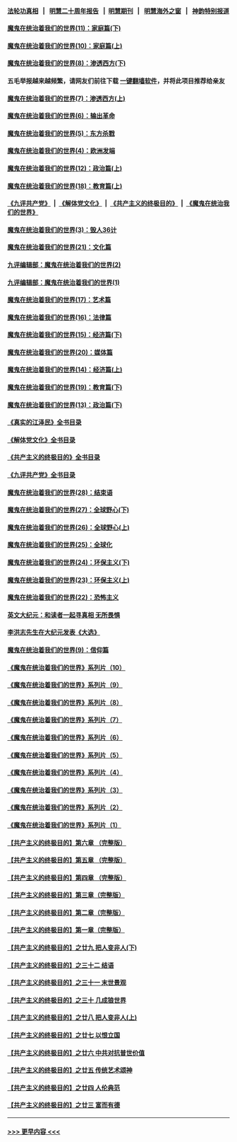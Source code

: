 #### [法轮功真相](https://github.com/gfw-breaker/truth/blob/master/README.md?t=0) &nbsp;&nbsp;|&nbsp;&nbsp; [明慧二十周年报告](https://github.com/gfw-breaker/mh-reports/blob/master/README.md?t=0) &nbsp;&nbsp;|&nbsp;&nbsp;[明慧期刊](https://github.com/gfw-breaker/mh-qikan) &nbsp;&nbsp;|&nbsp;&nbsp; [明慧海外之窗](https://github.com/gfw-breaker/mh-news/blob/master/README.md?t=0) &nbsp;&nbsp;|&nbsp;&nbsp; [神韵特别报道](https://github.com/gfw-breaker/mh-news/blob/master/shenyun.md?t=0)
#### [魔鬼在统治着我们的世界(11)：家庭篇(下)](../pages/nsc422/n10440961.md?t=12031351) 
#### [魔鬼在统治着我们的世界(10)：家庭篇(上)](../pages/nsc422/n10435448.md?t=12031351) 
#### [魔鬼在统治着我们的世界(8)：渗透西方(下)](../pages/nsc422/n10429603.md?t=12031351) 
#### 五毛举报越来越频繁，请网友们前往下载 [一键翻墙软件](https://github.com/gfw-breaker/ssr-accounts)，并将此项目推荐给亲友
#### [魔鬼在统治着我们的世界(7)：渗透西方(上)](../pages/nsc422/n10426013.md?t=12031351) 
#### [魔鬼在统治着我们的世界(6)：输出革命](../pages/nsc422/n10421536.md?t=12031351) 
#### [魔鬼在统治着我们的世界(5)：东方杀戮](../pages/nsc422/n10417707.md?t=12031351) 
#### [魔鬼在统治着我们的世界(4)：欧洲发端](../pages/nsc422/n10414890.md?t=12031351) 
#### [魔鬼在统治着我们的世界(12)：政治篇(上)](../pages/nsc422/n10444576.md?t=12031351) 
#### [魔鬼在统治着我们的世界(18)：教育篇(上)](../pages/nsc422/n10526970.md?t=12031351) 
#### [《九评共产党》](https://github.com/begood0513/9ping.md/blob/master/README.md) &nbsp;|&nbsp; [《解体党文化》](../../../../jtdwh.md/blob/master/README.md)  &nbsp;|&nbsp; [《共产主义的终极目的》](../../../../gczydzjmd.md/blob/master/README.md) &nbsp;|&nbsp; [《魔鬼在统治我们的世界》](../../../../mgztzwmdsj.md/blob/master/README.md) 
#### [魔鬼在统治着我们的世界(3)：毁人36计](../pages/nsc422/n10411583.md?t=12031351) 
#### [魔鬼在统治着我们的世界(21)：文化篇](../pages/nsc422/n10597706.md?t=12031351) 
#### [九评编辑部：魔鬼在统治着我们的世界(2)](../pages/nsc422/n10410036.md?t=12031351) 
#### [九评编辑部：魔鬼在统治着我们的世界(1)](../pages/nsc422/n10406825.md?t=12031351) 
#### [魔鬼在统治着我们的世界(17)：艺术篇](../pages/nsc422/n10499093.md?t=12031351) 
#### [魔鬼在统治着我们的世界(16)：法律篇](../pages/nsc422/n10485969.md?t=12031351) 
#### [魔鬼在统治着我们的世界(15)：经济篇(下)](../pages/nsc422/n10469975.md?t=12031351) 
#### [魔鬼在统治着我们的世界(20)：媒体篇](../pages/nsc422/n10586579.md?t=12031351) 
#### [魔鬼在统治着我们的世界(14)：经济篇(上)](../pages/nsc422/n10457370.md?t=12031351) 
#### [魔鬼在统治着我们的世界(19)：教育篇(下)](../pages/nsc422/n10564808.md?t=12031351) 
#### [魔鬼在统治着我们的世界(13)：政治篇(下)](../pages/nsc422/n10448270.md?t=12031351) 
#### [《真实的江泽民》全书目录](../pages/nsc422/n13721399.md?t=12031351) 
#### [《解体党文化》全书目录](../pages/nsc422/n13721157.md?t=12031351) 
#### [《共产主义的终极目的》全书目录](../pages/nsc422/n13721048.md?t=12031351) 
#### [《九评共产党》全书目录](../pages/nsc422/n13708085.md?t=12031351) 
#### [魔鬼在统治着我们的世界(28)：结束语](../pages/nsc422/n10936246.md?t=12031351) 
#### [魔鬼在统治着我们的世界(27)：全球野心(下)](../pages/nsc422/n10928319.md?t=12031351) 
#### [魔鬼在统治着我们的世界(26)：全球野心(上)](../pages/nsc422/n10900318.md?t=12031351) 
#### [魔鬼在统治着我们的世界(25)：全球化](../pages/nsc422/n10788205.md?t=12031351) 
#### [魔鬼在统治着我们的世界(24)：环保主义(下)](../pages/nsc422/n10695307.md?t=12031351) 
#### [魔鬼在统治着我们的世界(23)：环保主义(上)](../pages/nsc422/n10688613.md?t=12031351) 
#### [魔鬼在统治着我们的世界(22)：恐怖主义](../pages/nsc422/n10614727.md?t=12031351) 
#### [英文大纪元：和读者一起寻真相 无所畏惧](../pages/nsc422/n12542027.md?t=12031351) 
#### [李洪志先生在大纪元发表《大选》](../pages/nsc422/n12534746.md?t=12031351) 
#### [魔鬼在统治着我们的世界(9)：信仰篇](../pages/nsc422/n10432159.md?t=12031351) 
#### [《魔鬼在统治着我们的世界》系列片（10）](../pages/nsc422/n12292670.md?t=12031351) 
#### [《魔鬼在统治着我们的世界》系列片（9）](../pages/nsc422/n12290859.md?t=12031351) 
#### [《魔鬼在统治着我们的世界》系列片（8）](../pages/nsc422/n12287445.md?t=12031351) 
#### [《魔鬼在统治着我们的世界》系列片（7）](../pages/nsc422/n12283425.md?t=12031351) 
#### [《魔鬼在统治着我们的世界》系列片（6）](../pages/nsc422/n12282314.md?t=12031351) 
#### [《魔鬼在统治着我们的世界》系列片（5）](../pages/nsc422/n12281419.md?t=12031351) 
#### [《魔鬼在统治着我们的世界》系列片（4）](../pages/nsc422/n12274024.md?t=12031351) 
#### [《魔鬼在统治着我们的世界》系列片（3）](../pages/nsc422/n12271322.md?t=12031351) 
#### [《魔鬼在统治着我们的世界》系列片（2）](../pages/nsc422/n12269049.md?t=12031351) 
#### [《魔鬼在统治着我们的世界》系列片（1）](../pages/nsc422/n12267575.md?t=12031351) 
#### [【共产主义的终极目的】第六章 （完整版）](../pages/nsc422/n11428913.md?t=12031351) 
#### [【共产主义的终极目的】第五章 （完整版）](../pages/nsc422/n11428912.md?t=12031351) 
#### [【共产主义的终极目的】第四章 （完整版）](../pages/nsc422/n11428907.md?t=12031351) 
#### [【共产主义的终极目的】第三章（完整版）](../pages/nsc422/n11428848.md?t=12031351) 
#### [【共产主义的终极目的】第二章（完整版）](../pages/nsc422/n11428831.md?t=12031351) 
#### [【共产主义的终极目的】第一章（完整版）](../pages/nsc422/n11417651.md?t=12031351) 
#### [【共产主义的终极目的】之廿九 把人变非人(下)](../pages/nsc422/n11344140.md?t=12031351) 
#### [【共产主义的终极目的】之三十二 结语](../pages/nsc422/n11360535.md?t=12031351) 
#### [【共产主义的终极目的】之三十一 末世景观](../pages/nsc422/n11351129.md?t=12031351) 
#### [【共产主义的终极目的】之三十 几成狼世界](../pages/nsc422/n11348280.md?t=12031351) 
#### [【共产主义的终极目的】之廿八 把人变非人(上)](../pages/nsc422/n11340492.md?t=12031351) 
#### [【共产主义的终极目的】之廿七 以恨立国](../pages/nsc422/n11336944.md?t=12031351) 
#### [【共产主义的终极目的】之廿六 中共对抗普世价值](../pages/nsc422/n11324785.md?t=12031351) 
#### [【共产主义的终极目的】之廿五 传统艺术颂神](../pages/nsc422/n11296396.md?t=12031351) 
#### [【共产主义的终极目的】之廿四 人伦典范](../pages/nsc422/n11296397.md?t=12031351) 
#### [【共产主义的终极目的】之廿三 富而有德](../pages/nsc422/n11283598.md?t=12031351) 

----
#### [ >>> 更早内容 <<< ](../indexes/nsc422-earlier.md)
